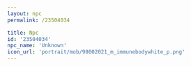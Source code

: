 ```yaml
---
layout: npc
permalink: /23504034

title: Npc
id: '23504034'
npc_name: 'Unknown'
icon_url: 'portrait/mob/90002021_m_immunebodywhite_p.png'
---
```

